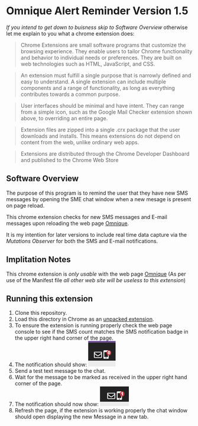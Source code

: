 # Omnique Alert Reminder Version 1.5

_If you intend to get down to buisness skip to Software Overview_ otherwise let me explain to you what a chrome extension does:

> Chrome Extensions are small software programs that customize the browsing experience. They enable users to tailor Chrome functionality and behavior to individual needs or preferences. They are built on web technologies such as HTML, JavaScript, and CSS.

> An extension must fulfill a single purpose that is narrowly defined and easy to understand. A single extension can include multiple components and a range of functionality, as long as everything contributes towards a common purpose.

> User interfaces should be minimal and have intent. They can range from a simple icon, such as the Google Mail Checker extension shown above, to overriding an entire page.

> Extension files are zipped into a single .crx package that the user downloads and installs. This means extensions do not depend on content from the web, unlike ordinary web apps.

> Extensions are distributed through the Chrome Developer Dashboard and published to the Chrome Web Store

## Software Overview

The purpose of this program is to remind the user that they have new SMS messages by opening the SME chat window when a new mesage is present on page reload.

This chrome extension checks for new SMS messages and E-mail messages upon reloading the web page [Omnique](https://app.omnique.com/).

It is my intention for later versions to include real time data capture via the _Mutations Observer_ for both the SMS and E-mail notifications.

## Implitation Notes

This chrome extension is _only usable_ with the web page [Omnique](https://app.omnique.com/) (As per use of the Manifest file _all other web site will be useless to this extension_)

## Running this extension

1. Clone this repository.
2. Load this directory in Chrome as an [unpacked extension](https://developer.chrome.com/docs/extensions/mv3/getstarted/development-basics/#load-unpacked).
3. To ensure the extension is running properly check the web page console to see if the SMS count matches the SMS notification badge in the upper right hand corner of the page.
4. The notification should show: ![SMS notification badge](zeroMessage.png)
5. Send a test text message to the chat.
6. Wait for the message to be marked as received in the upper right hand corner of the page.
7. The notification should now show: ![New SMS](newMessage.png)
8. Refresh the page, if the extension is working properly the chat window should open displaying the new Message in a new tab.
